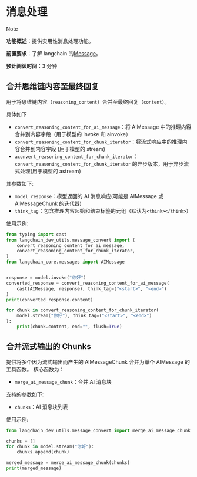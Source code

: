 # 消息处理

> [!NOTE]
>
> **功能概述**：提供实用性消息处理功能。
>
> **前置要求**：了解 langchain 的[Message](https://docs.langchain.com/oss/python/langchain/messages)。
>
> **预计阅读时间**：3 分钟

## 合并思维链内容至最终回复

用于将思维链内容（`reasoning_content`）合并至最终回复（`content`）。

具体如下

- `convert_reasoning_content_for_ai_message`：将 AIMessage 中的推理内容合并到内容字段（用于模型的 invoke 和 ainvoke）
- `convert_reasoning_content_for_chunk_iterator`：将流式响应中的推理内容合并到内容字段 (用于模型的 stream)
- `aconvert_reasoning_content_for_chunk_iterator`：`convert_reasoning_content_for_chunk_iterator` 的异步版本，用于异步流式处理(用于模型的 astream)

其参数如下:

- `model_response`：模型返回的 AI 消息响应(可能是 AIMessage 或 AIMessageChunk 的迭代器)
- `think_tag`：包含推理内容起始和结束标签的元组（默认为`<think></think>`）

使用示例:

```python
from typing import cast
from langchain_dev_utils.message_convert import (
    convert_reasoning_content_for_ai_message,
    convert_reasoning_content_for_chunk_iterator,
)
from langchain_core.messages import AIMessage


response = model.invoke("你好")
converted_response = convert_reasoning_content_for_ai_message(
    cast(AIMessage, response), think_tag=("<start>", "<end>")
)
print(converted_response.content)

for chunk in convert_reasoning_content_for_chunk_iterator(
    model.stream("你好"), think_tag=("<start>", "<end>")
):
    print(chunk.content, end="", flush=True)
```

## 合并流式输出的 Chunks

提供将多个因为流式输出而产生的 AIMessageChunk 合并为单个 AIMessage 的工具函数。
核心函数为：

- `merge_ai_message_chunk`：合并 AI 消息块

支持的参数如下:

- `chunks`：AI 消息块列表

使用示例:

```python
from langchain_dev_utils.message_convert import merge_ai_message_chunk

chunks = []
for chunk in model.stream("你好"):
    chunks.append(chunk)

merged_message = merge_ai_message_chunk(chunks)
print(merged_message)
```
